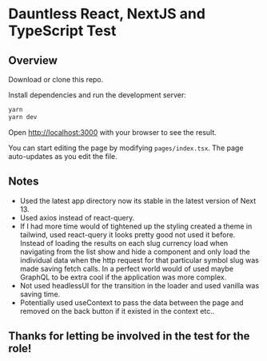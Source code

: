 # Dauntless React, NextJS and TypeScript Test

## Overview

Download or clone this repo.

Install dependencies and run the development server:

```bash
yarn
yarn dev
```

Open [http://localhost:3000](http://localhost:3000) with your browser to see the result.

You can start editing the page by modifying `pages/index.tsx`. The page auto-updates as you edit the file.

## Notes

- Used the latest app directory now its stable in the latest version of Next 13.
- Used axios instead of react-query. 
- If I had more time would of tightened up the styling created a theme in tailwind, used react-query it looks pretty good not used it before. Instead of loading the results on each slug currency load when navigating from the list show and hide a component and only load the individual data when the http request for that particular symbol slug was made saving fetch calls. In a perfect world would of used maybe GraphQL to be extra cool if the application was more complex.
- Not used headlessUI for the transition in the loader and used vanilla was saving time.
- Potentially used useContext to pass the data between the page and removed on the back button if it existed in the context etc..

## Thanks for letting be involved in the test for the role!

